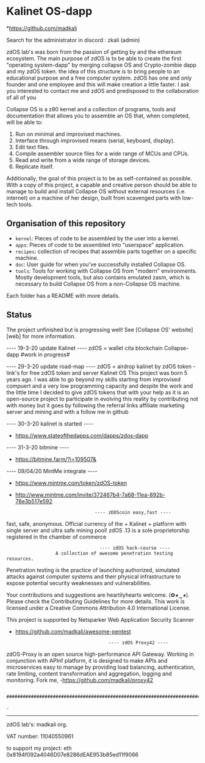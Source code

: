 # Kalinet OS-dapp

*https://github.com/madkali 

Search for the administrator in discord :
zkali (admin)

zdOS lab's was born from the passion of getting by and the ethereum ecosystem.
The main purpose of zdOS is to be able to create the first "operating system-dapp" by merging collapse OS and Crypto-zombie dapp and my zdOS token.
the idea of ​​this structure is to bring people to an educational purpose and a free computer system.
zdOS has one and only founder and one employee and this will make creation a little faster.
I ask you interested to contact me and zdOS and predisposed to the collaboration of all of you

Collapse OS is a z80 kernel and a collection of programs, tools and
documentation that allows you to assemble an OS that, when completed, will be
able to:

1. Run on minimal and improvised machines.
2. Interface through improvised means (serial, keyboard, display).
3. Edit text files.
4. Compile assembler source files for a wide range of MCUs and CPUs.
5. Read and write from a wide range of storage devices.
6. Replicate itself.

Additionally, the goal of this project is to be as self-contained as possible.
With a copy of this project, a capable and creative person should be able to
manage to build and install Collapse OS without external resources (i.e.
internet) on a machine of her design, built from scavenged parts with low-tech
tools.

## Organisation of this repository

* `kernel`: Pieces of code to be assembled by the user into a kernel.
* `apps`: Pieces of code to be assembled into "userspace" application.
* `recipes`: collection of recipes that assemble parts together on a specific
             machine.
* `doc`: User guide for when you've successfully installed Collapse OS.
* `tools`: Tools for working with Collapse OS from "modern" environments. Mostly
           development tools, but also contains emulated zasm, which is
           necessary to build Collapse OS from a non-Collapse OS machine.

Each folder has a README with more details.

## Status

The project unfinished but is progressing well! See [Collapse OS' website][web]
for more information.

[libz80]: https://https://github.com/madkali

----  19-3-20 update Kalinet  ----
zdOS = wallet cita blockchain
Collapse-dapp #work in progress#

----  29-3-20 update road-map  ----
zdOS = airdrop kalinet by zdOS token
-link's for free zdOS token and server
Kalinet OS
This project was born 5 years ago.
I was able to go beyond my skills starting from improvised compuert and a very low programming capacity and despite the work and the little time I decided to give zdOS tokens that with your help as it is an open-source project to participate in evolving this reality by contributing not with money but it goes by following the referral links affiliate marketing server and mining and with a follow me in github

---- 30-3-20 kalinet is started ----
- https://www.stateofthedapps.com/dapps/zdos-dapp

---- 31-3-20 bitmine ----
- https://bitmine.farm/?i=109507&

---- 09/04/20 MintMe integrate ----
- https://www.mintme.com/token/zdOS-token
- http://www.mintme.com/invite/372467b4-7a68-11ea-892b-78e3b517e592 

                                   ---- zDOScoin easy,fast ----

fast, safe, anonymous.
Official currency of the + Kalinet + platform
with single server and ultra safe mining pool!
zdOS .13 is a sole proprietorship registered in the chamber of commerce

                                      ---- zdOS hack-course ----
                      A collection of awesome penetration testing resources.

Penetration testing is the practice of launching authorized, simulated attacks against computer systems and their physical infrastructure to expose potential security weaknesses and vulnerabilities.

Your contributions and suggestions are heartilyhearts welcome. (✿◕‿◕). Please check the Contributing Guidelines for more details. This work is licensed under a Creative Commons Attribution 4.0 International License.

This project is supported by Netsparker Web Application Security Scanner     
- https://github.com/madkali/awesome-pentest

                          
                                        ---- zdOS Proxy42 ----

zdOS-Proxy is an open source high-performance API Gateway. Working in conjunction with APInf platform, it is designed to make APIs and microservices easy to manage by providing load balancing, authentication, rate limiting, content transformation and aggregation, logging and monitoring.
Fork me,
-https://github.com/madkali/proxy42
             
             ##########################################################################################
                                                                                                                               .


                                    
                                   
        
-----------------------------------------------------------------------------------------------------------------------------
zdOS lab's:
madkali org.

VAT number:
11040550961

to support my project:
eth 0x8194f092a4046D07e8286dEAE953b85ed11f9066
